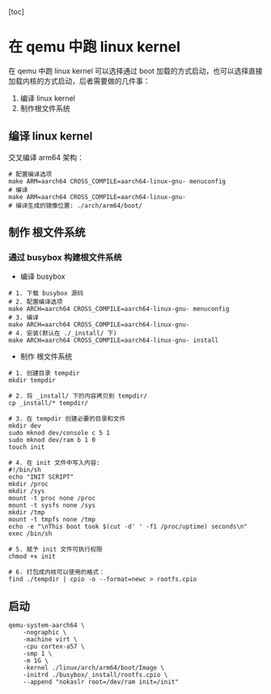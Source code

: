 [toc]

# 在 qemu 中跑 linux kernel
在 qemu 中跑 linux kernel 可以选择通过 boot 加载的方式启动，也可以选择直接加载内核的方式启动，后者需要做的几件事：  
1. 编译 linux kernel  
2. 制作根文件系统
## 编译 linux kernel
交叉编译 arm64 架构：   
```shell
# 配置编译选项
make ARM=aarch64 CROSS_COMPILE=aarch64-linux-gnu- menuconfig
# 编译
make ARM=aarch64 CROSS_COMPILE=aarch64-linux-gnu-
# 编译生成的镜像位置: ./arch/arm64/boot/
```
## 制作 根文件系统
### 通过 busybox 构建根文件系统
* 编译 busybox  
```shell
# 1. 下载 busybox 源码
# 2. 配置编译选项
make ARCH=aarch64 CROSS_COMPILE=aarch64-linux-gnu- menuconfig
# 3. 编译
make ARCH=aarch64 CROSS_COMPILE=aarch64-linux-gnu-
# 4. 安装(默认在 ./_install/ 下)
make ARCH=aarch64 CROSS_COMPILE=aarch64-linux-gnu- install
```
* 制作 根文件系统

```shell
# 1. 创建目录 tempdir
mkdir tempdir

# 2. 将 _install/ 下的内容拷贝到 tempdir/
cp _install/* tempdir/

# 3. 在 tempdir 创建必要的目录和文件
mkdir dev 
sudo mknod dev/console c 5 1
sudo mknod dev/ram b 1 0 
touch init

# 4. 在 init 文件中写入内容:
#!/bin/sh
echo "INIT SCRIPT"
mkdir /proc
mkdir /sys
mount -t proc none /proc
mount -t sysfs none /sys
mkdir /tmp
mount -t tmpfs none /tmp
echo -e "\nThis boot took $(cut -d' ' -f1 /proc/uptime) seconds\n"
exec /bin/sh

# 5. 赋予 init 文件可执行权限
chmod +x init

# 6. 打包成内核可以使用的格式：
find ./tempdir | cpio -o --format=newc > rootfs.cpio
```

## 启动
```shell
qemu-system-aarch64 \
	-nographic \
	-machine virt \
	-cpu cortex-a57 \
	-smp 1 \
	-m 1G \
	-kernel ./linux/arch/arm64/boot/Image \
	-initrd ./busybox/_install/rootfs.cpio \
	--append "nokaslr root=/dev/ram init=/init"
```
